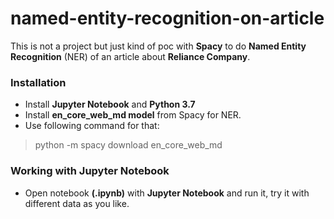 ﻿
# named-entity-recognition-on-article
This is not a project but just kind of poc with **Spacy** to do **Named Entity Recognition** (NER) of an article about **Reliance Company**.

### Installation

* Install **Jupyter Notebook** and **Python 3.7**
* Install **en_core_web_md model** from Spacy for NER.
* Use following command for that:

> python -m spacy download en_core_web_md
> 
### Working with Jupyter Notebook

* Open notebook **(.ipynb)** with **Jupyter Notebook** and run it, try it with different data as you like.
